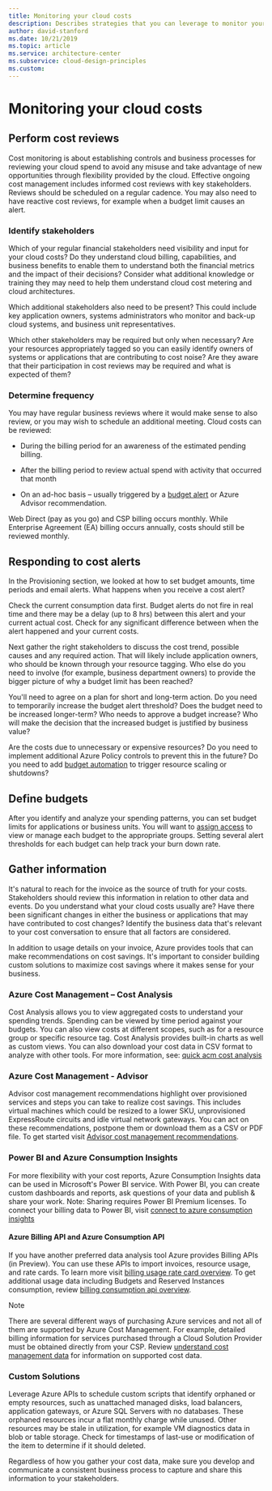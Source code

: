 ```yaml
---
title: Monitoring your cloud costs
description: Describes strategies that you can leverage to monitor your cloud costs, and act on them appropriately.
author: david-stanford
ms.date: 10/21/2019
ms.topic: article
ms.service: architecture-center
ms.subservice: cloud-design-principles
ms.custom: 
---
```


# Monitoring your cloud costs

## Perform cost reviews

Cost monitoring is about establishing controls and business processes for reviewing your cloud spend to avoid any misuse and take advantage of new opportunities through flexibility provided by the cloud. Effective ongoing cost management includes informed cost reviews with key stakeholders. Reviews should be scheduled on a regular cadence. You may also need to have reactive cost reviews, for example when a budget limit causes an alert.

### Identify stakeholders

Which of your regular financial stakeholders need visibility and input for your cloud costs? Do they understand cloud billing, capabilities, and business benefits to enable them to understand both the financial metrics and the impact of their decisions? Consider what additional knowledge or training they may need to help them understand cloud cost metering and cloud architectures.

Which additional stakeholders also need to be present? This could include key application owners, systems administrators who monitor and back-up cloud systems, and business unit representatives.

Which other stakeholders may be required but only when necessary? Are your resources appropriately tagged so you can easily identify owners of systems or applications that are contributing to cost noise? Are they aware that their participation in cost reviews may be required and what is expected of them?

### Determine frequency

You may have regular business reviews where it would make sense to also review, or you may wish to schedule an additional meeting. Cloud costs can be reviewed:

- During the billing period for an awareness of the estimated pending billing.

- After the billing period to review actual spend with activity that occurred that month

- On an ad-hoc basis – usually triggered by a [budget alert](/azure/cost-management/cost-mgt-alerts-monitor-usage-spending) or Azure Advisor recommendation.

Web Direct (pay as you go) and CSP billing occurs monthly. While Enterprise Agreement (EA) billing occurs annually, costs should still be reviewed monthly.

## Responding to cost alerts

In the Provisioning section, we looked at how to set budget amounts, time periods and email alerts. What happens when you receive a cost alert?

Check the current consumption data first. Budget alerts do not fire in real time and there may be a delay (up to 8 hrs) between this alert and your current actual cost. Check for any significant difference between when the alert happened and your current costs.

Next gather the right stakeholders to discuss the cost trend, possible causes and any required action. That will likely include application owners, who should be known through your resource tagging. Who else do you need to involve (for example, business department owners) to provide the bigger picture of why a budget limit has been reached? 

You'll need to agree on a plan for short and long-term action. Do you need to temporarily increase the budget alert threshold? Does the budget need to be increased longer-term? Who needs to approve a budget increase? Who will make the decision that the increased budget is justified by business value?

Are the costs due to unnecessary or expensive resources? Do you need to implement additional Azure Policy controls to prevent this in the future? Do you need to add [budget automation](/azure/billing/billing-cost-management-budget-scenario) to trigger resource scaling or shutdowns?

## Define budgets

After you identify and analyze your spending patterns, you can set budget limits for applications or business units. You will want to [assign access](/azure/cost-management/assign-access-acm-data) to view or manage each budget to the appropriate groups. Setting several alert thresholds for each budget can help track your burn down rate.

## Gather information

It's natural to reach for the invoice as the source of truth for your costs. Stakeholders should review this information in relation to other data and events. Do you understand what your cloud costs usually are? Have there been significant changes in either the business or applications that may have contributed to cost changes? Identify the business data that's relevant to your cost conversation to ensure that all factors are considered.

In addition to usage details on your invoice, Azure provides tools that can make recommendations on cost savings. It's important to consider building custom solutions to maximize cost savings where it makes sense for your business.

### Azure Cost Management – Cost Analysis

Cost Analysis allows you to view aggregated costs to understand your spending trends. Spending can be viewed by time period against your budgets. You can also view costs at different scopes, such as for a resource group or specific resource tag. Cost Analysis provides built-in charts as well as custom views. You can also download your cost data in CSV format to analyze with other tools. For more information, see: [quick acm cost analysis](/azure/cost-management/quick-acm-cost-analysis)

### Azure Cost Management - Advisor

Advisor cost management recommendations highlight over provisioned services and steps you can take to realize cost savings. This includes virtual machines which could be resized to a lower SKU, unprovisioned ExpressRoute circuits and idle virtual network gateways. You can act on these recommendations, postpone them or download them as a CSV or PDF file. To get started visit [Advisor cost management recommendations](/azure/advisor/advisor-cost-recommendations).

### Power BI and Azure Consumption Insights

For more flexibility with your cost reports, Azure Consumption Insights data can be used in Microsoft's Power BI service. With Power BI, you can create custom dashboards and reports, ask questions of your data and publish & share your work. Note: Sharing requires Power BI Premium licenses. To connect your billing data to Power BI, visit [connect to azure consumption insights](/power-bi/service-connect-to-azure-consumption-insights)

#### Azure Billing API and Azure Consumption API

If you have another preferred data analysis tool Azure provides Billing APIs (in Preview). You can use these APIs to import invoices, resource usage, and rate cards. To learn more visit [billing usage rate card overview](/azure/billing/billing-usage-rate-card-overview). To get additional usage data including Budgets and Reserved Instances consumption, review [billing consumption api overview](/azure/billing/billing-consumption-api-overview).

>[!NOTE]
> There are several different ways of purchasing Azure services and not all of them are supported by Azure Cost Management. For example, detailed billing information for services purchased through a Cloud Solution Provider must be obtained directly from your CSP. Review [understand cost management data](/azure/cost-management/understand-cost-mgt-data) for information on supported cost data.

### Custom Solutions

Leverage Azure APIs to schedule custom scripts that identify orphaned or empty resources, such as unattached managed disks, load balancers, application gateways, or Azure SQL Servers with no databases. These orphaned resources incur a flat monthly charge while unused. Other resources may be stale in utilization, for example VM diagnostics data in blob or table storage. Check for timestamps of last-use or modification of the item to determine if it should deleted.

Regardless of how you gather your cost data, make sure you develop and communicate a consistent business process to capture and share this information to your stakeholders.
